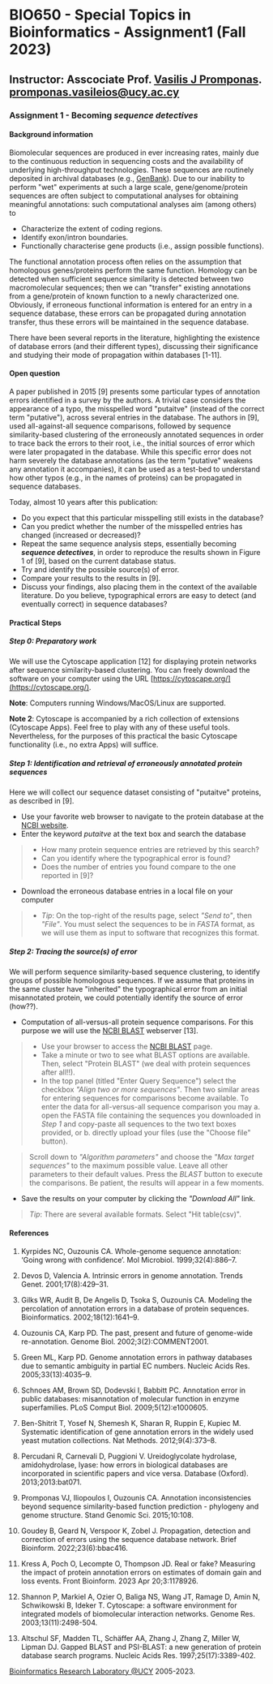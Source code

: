 # BIO650 - Special Topics in Bioinformatics - Assignment1 (Fall 2023)

## Instructor: Asscociate Prof. [Vasilis J Promponas](https://www.ucy.ac.cy/dir/el/component/comprofiler/userprofile/vprobon). [promponas.vasileios@ucy.ac.cy](mailto:promponas.vasileios@ucy.ac.cy)

### Assignment 1 - Becoming ***sequence detectives***


#### Background information
Biomolecular sequences are produced in ever increasing rates, mainly due to the continuous reduction in sequencing costs and the availability of underlying high-throughput technologies. These sequences are routinely deposited in archival databases (e.g., [GenBank](https://www.ncbi.nlm.nih.gov/genbank/)). 
Due to our inability to perform "wet" experiments at such a large scale, gene/genome/protein sequences are often subject to computational analyses for obtaining meaningful annotations: such computational analyses aim (among others) to 
- Characterize the extent of coding regions.
- Identify exon/intron boundaries.
- Functionally characterise gene products (i.e., assign possible functions).

The functional annotation process often relies on the assumption that homologous genes/proteins perform the same function. Homology can be detected when sufficient sequence similarity is detected between two macromolecular sequences; 
then we can "transfer" existing annotations from a gene/protein of known function to a newly characterized one. Obviously, if erroneous functional information is entered for an entry in a sequence database, these errors can be propagated during annotation transfer, thus these errors will be maintained in the sequence database.

There have been several reports in the literature, highlighting the existence of database errors (and their different types), discussing their significance and studying their mode of propagation within databases [1-11].

#### Open question
A paper published in 2015 [9] presents some particular types of annotation errors identified in a survey by the authors. A trivial case considers the appearance of a typo, the misspelled word "putaitve" (instead of the correct term "putative"), across several entries in the database. The authors in [9], used all-against-all sequence comparisons, followed by sequence similarity-based clustering of the erroneously annotated sequences in order to trace back the errors to their root, i.e., the initial sources of error which were later propagated in the database. While this specific error does not harm severely the database annotations (as the term "putative" weakens any annotation it accompanies), it can be used as a test-bed to understand how other typos (e.g., in the names of proteins) can be propagated in sequence databases.

Today, almost 10 years after this publication: 
- Do you expect that this particular misspelling still exists in the database? 
- Can you predict whether the number of the misspelled entries has changed (increased or decreased)?
- Repeat the same sequence analysis steps, essentially becoming ***sequence detectives***, in order to reproduce the results shown in Figure 1 of [9], based on the current database status.
- Try and identify the possible source(s) of error.
- Compare your results to the results in [9].
- Discuss your findings, also placing them in the context of the available literature. Do you believe, typographical errors are easy to detect (and eventually correct) in sequence databases?


#### Practical Steps

##### Step 0: Preparatory work
We will use the Cytoscape application [12] for displaying protein networks after sequence similarity-based clustering. You can freely download the software on your computer using the URL [https://cytoscape.org/](https://cytoscape.org/). 

**Note**: Computers running Windows/MacOS/Linux are supported.

**Note 2**: Cytoscape is accompanied by a rich collection of extensions (Cytoscape Apps). Feel free to play with any of these useful tools. Nevertheless, for the purposes of this practical the basic Cytoscape functionality (i.e., no extra Apps) will suffice.

##### Step 1: Identification and retrieval of erroneously annotated protein sequences
Here we will collect our sequence dataset consisting of "putaitve" proteins, as described in [9].

- Use your favorite web browser to navigate to the protein database at the [NCBI website](https://www.ncbi.nlm.nih.gov/protein).
- Enter the keyword *putaitve* at the text box and search the database
> * How many protein sequence entries are retrieved by this search?
> * Can you identify where the typographical error is found?
> * Does the number of entries you found compare to the one reported in [9]?
- Download the erroneous database entries in a local file on your computer
> * *Tip*: On the top-right of the results page, select *"Send to"*, then *"File"*. You must select the sequences to be in *FASTA* format, as we will use them as input to software that recognizes this format.

##### Step 2: Tracing the source(s) of error
We will perform sequence similarity-based sequence clustering, to identify groups of possible homologous sequences. If we assume that proteins in the same cluster have "inherited" the typographical error from an initial misannotated protein, we could potentially identify the source of error (how??).

- Computation of all-versus-all protein sequence comparisons. For this purpose we will use the [NCBI BLAST](https://blast.ncbi.nlm.nih.gov/Blast.cgi) webserver [13].
> * Use your browser to access the [NCBI BLAST](https://blast.ncbi.nlm.nih.gov/Blast.cgi) page.
> * Take a minute or two to see what BLAST options are available. Then, select "Protein BLAST" (we deal with protein sequences after all!!).
> * In the top panel (titled "Enter Query Sequence") select the checkbox *"Align two or more sequences"*. Then two similar areas for entering sequences for comparisons become available.
> To enter the data for all-versus-all sequence comparison you may
	a. open the FASTA file containing the sequences you downloaded in *Step 1* and copy-paste all sequences to the two text boxes provided, or
	b. directly upload your files (use the "Choose file" button).
	
> Scroll down to *"Algorithm parameters"* and choose the *"Max target sequences"* to the maximum possible value. Leave all other parameters to their default values. 
> Press the *BLAST* button to execute the comparisons. Be patient, the results will appear in a few moments.
- Save the results on your computer by clicking the *"Download All"* link.
> *Tip*: There are several available formats. Select "Hit table(csv)". 

#### References

1. Kyrpides NC, Ouzounis CA. Whole-genome sequence annotation: ‘Going wrong with confidence’. Mol Microbiol. 1999;32(4):886–7.

2. Devos D, Valencia A. Intrinsic errors in genome annotation. Trends Genet. 2001;17(8):429–31.

3. Gilks WR, Audit B, De Angelis D, Tsoka S, Ouzounis CA. Modeling the percolation of annotation errors in a database of protein sequences. Bioinformatics. 2002;18(12):1641–9.

4. Ouzounis CA, Karp PD. The past, present and future of genome-wide re-annotation. Genome Biol. 2002;3(2):COMMENT2001.

5. Green ML, Karp PD. Genome annotation errors in pathway databases due to semantic ambiguity in partial EC numbers. Nucleic Acids Res. 2005;33(13):4035–9.

6. Schnoes AM, Brown SD, Dodevski I, Babbitt PC. Annotation error in public databases: misannotation of molecular function in enzyme superfamilies. PLoS Comput Biol. 2009;5(12):e1000605.

7. Ben-Shitrit T, Yosef N, Shemesh K, Sharan R, Ruppin E, Kupiec M. Systematic identification of gene annotation errors in the widely used yeast mutation collections. Nat Methods. 2012;9(4):373–8.

8. Percudani R, Carnevali D, Puggioni V. Ureidoglycolate hydrolase, amidohydrolase, lyase: how errors in biological databases are incorporated in scientific papers and vice versa. Database (Oxford). 2013;2013:bat071.

9. Promponas VJ, Iliopoulos I, Ouzounis CA. Annotation inconsistencies beyond sequence similarity-based function prediction - phylogeny and genome structure. Stand Genomic Sci. 2015;10:108. 

10. Goudey B, Geard N, Verspoor K, Zobel J. Propagation, detection and correction of errors using the sequence database network. Brief Bioinform. 2022;23(6):bbac416.

11. Kress A, Poch O, Lecompte O, Thompson JD. Real or fake? Measuring the impact of protein annotation errors on estimates of domain gain and loss events. Front Bioinform. 2023 Apr 20;3:1178926.

12. Shannon P, Markiel A, Ozier O, Baliga NS, Wang JT, Ramage D, Amin N, Schwikowski B, Ideker T. Cytoscape: a software environment for integrated models of biomolecular interaction networks. Genome Res. 2003;13(11):2498-504.

13. Altschul SF, Madden TL, Schäffer AA, Zhang J, Zhang Z, Miller W, Lipman DJ. Gapped BLAST and PSI-BLAST: a new generation of protein database search programs. Nucleic Acids Res. 1997;25(17):3389-402.

[Bioinformatics Research Laboratory @UCY](https://vprobon.github.io/BRL-UCY) 2005-2023.
